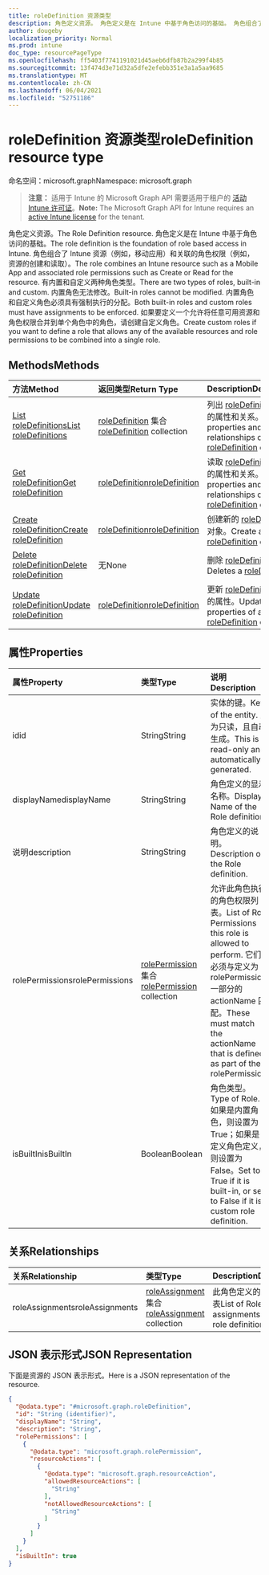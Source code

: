 ```yaml
---
title: roleDefinition 资源类型
description: 角色定义资源。 角色定义是在 Intune 中基于角色访问的基础。 角色组合了 Intune 资源（例如，移动应用）和关联的角色权限（例如，资源的创建和读取）。 有内置和自定义两种角色类型。 内置角色无法修改。 内置角色和自定义角色必须具有强制执行的分配。 如果要定义一个允许将任意可用资源和角色权限合并到单个角色中的角色，请创建自定义角色。
author: dougeby
localization_priority: Normal
ms.prod: intune
doc_type: resourcePageType
ms.openlocfilehash: ff5403f7741191021d45aeb6dfb87b2a299f4b85
ms.sourcegitcommit: 13f474d3e71d32a5dfe2efebb351e3a1a5aa9685
ms.translationtype: MT
ms.contentlocale: zh-CN
ms.lasthandoff: 06/04/2021
ms.locfileid: "52751186"
---
```

# <a name="roledefinition-resource-type"></a><span data-ttu-id="aa8f1-109">roleDefinition 资源类型</span><span class="sxs-lookup"><span data-stu-id="aa8f1-109">roleDefinition resource type</span></span>

<span data-ttu-id="aa8f1-110">命名空间：microsoft.graph</span><span class="sxs-lookup"><span data-stu-id="aa8f1-110">Namespace: microsoft.graph</span></span>

> <span data-ttu-id="aa8f1-111">**注意：** 适用于 Intune 的 Microsoft Graph API 需要适用于租户的 [活动 Intune 许可证](https://go.microsoft.com/fwlink/?linkid=839381)。</span><span class="sxs-lookup"><span data-stu-id="aa8f1-111">**Note:** The Microsoft Graph API for Intune requires an [active Intune license](https://go.microsoft.com/fwlink/?linkid=839381) for the tenant.</span></span>

<span data-ttu-id="aa8f1-112">角色定义资源。</span><span class="sxs-lookup"><span data-stu-id="aa8f1-112">The Role Definition resource.</span></span> <span data-ttu-id="aa8f1-113">角色定义是在 Intune 中基于角色访问的基础。</span><span class="sxs-lookup"><span data-stu-id="aa8f1-113">The role definition is the foundation of role based access in Intune.</span></span> <span data-ttu-id="aa8f1-114">角色组合了 Intune 资源（例如，移动应用）和关联的角色权限（例如，资源的创建和读取）。</span><span class="sxs-lookup"><span data-stu-id="aa8f1-114">The role combines an Intune resource such as a Mobile App and associated role permissions such as Create or Read for the resource.</span></span> <span data-ttu-id="aa8f1-115">有内置和自定义两种角色类型。</span><span class="sxs-lookup"><span data-stu-id="aa8f1-115">There are two types of roles, built-in and custom.</span></span> <span data-ttu-id="aa8f1-116">内置角色无法修改。</span><span class="sxs-lookup"><span data-stu-id="aa8f1-116">Built-in roles cannot be modified.</span></span> <span data-ttu-id="aa8f1-117">内置角色和自定义角色必须具有强制执行的分配。</span><span class="sxs-lookup"><span data-stu-id="aa8f1-117">Both built-in roles and custom roles must have assignments to be enforced.</span></span> <span data-ttu-id="aa8f1-118">如果要定义一个允许将任意可用资源和角色权限合并到单个角色中的角色，请创建自定义角色。</span><span class="sxs-lookup"><span data-stu-id="aa8f1-118">Create custom roles if you want to define a role that allows any of the available resources and role permissions to be combined into a single role.</span></span>

## <a name="methods"></a><span data-ttu-id="aa8f1-119">Methods</span><span class="sxs-lookup"><span data-stu-id="aa8f1-119">Methods</span></span>
|<span data-ttu-id="aa8f1-120">方法</span><span class="sxs-lookup"><span data-stu-id="aa8f1-120">Method</span></span>|<span data-ttu-id="aa8f1-121">返回类型</span><span class="sxs-lookup"><span data-stu-id="aa8f1-121">Return Type</span></span>|<span data-ttu-id="aa8f1-122">Description</span><span class="sxs-lookup"><span data-stu-id="aa8f1-122">Description</span></span>|
|:---|:---|:---|
|[<span data-ttu-id="aa8f1-123">List roleDefinitions</span><span class="sxs-lookup"><span data-stu-id="aa8f1-123">List roleDefinitions</span></span>](../api/intune-rbac-roledefinition-list.md)|<span data-ttu-id="aa8f1-124">[roleDefinition](../resources/intune-rbac-roledefinition.md) 集合</span><span class="sxs-lookup"><span data-stu-id="aa8f1-124">[roleDefinition](../resources/intune-rbac-roledefinition.md) collection</span></span>|<span data-ttu-id="aa8f1-125">列出 [roleDefinition](../resources/intune-rbac-roledefinition.md) 对象的属性和关系。</span><span class="sxs-lookup"><span data-stu-id="aa8f1-125">List properties and relationships of the [roleDefinition](../resources/intune-rbac-roledefinition.md) objects.</span></span>|
|[<span data-ttu-id="aa8f1-126">Get roleDefinition</span><span class="sxs-lookup"><span data-stu-id="aa8f1-126">Get roleDefinition</span></span>](../api/intune-rbac-roledefinition-get.md)|[<span data-ttu-id="aa8f1-127">roleDefinition</span><span class="sxs-lookup"><span data-stu-id="aa8f1-127">roleDefinition</span></span>](../resources/intune-rbac-roledefinition.md)|<span data-ttu-id="aa8f1-128">读取 [roleDefinition](../resources/intune-rbac-roledefinition.md) 对象的属性和关系。</span><span class="sxs-lookup"><span data-stu-id="aa8f1-128">Read properties and relationships of the [roleDefinition](../resources/intune-rbac-roledefinition.md) object.</span></span>|
|[<span data-ttu-id="aa8f1-129">Create roleDefinition</span><span class="sxs-lookup"><span data-stu-id="aa8f1-129">Create roleDefinition</span></span>](../api/intune-rbac-roledefinition-create.md)|[<span data-ttu-id="aa8f1-130">roleDefinition</span><span class="sxs-lookup"><span data-stu-id="aa8f1-130">roleDefinition</span></span>](../resources/intune-rbac-roledefinition.md)|<span data-ttu-id="aa8f1-131">创建新的 [roleDefinition](../resources/intune-rbac-roledefinition.md) 对象。</span><span class="sxs-lookup"><span data-stu-id="aa8f1-131">Create a new [roleDefinition](../resources/intune-rbac-roledefinition.md) object.</span></span>|
|[<span data-ttu-id="aa8f1-132">Delete roleDefinition</span><span class="sxs-lookup"><span data-stu-id="aa8f1-132">Delete roleDefinition</span></span>](../api/intune-rbac-roledefinition-delete.md)|<span data-ttu-id="aa8f1-133">无</span><span class="sxs-lookup"><span data-stu-id="aa8f1-133">None</span></span>|<span data-ttu-id="aa8f1-134">删除 [roleDefinition](../resources/intune-rbac-roledefinition.md)。</span><span class="sxs-lookup"><span data-stu-id="aa8f1-134">Deletes a [roleDefinition](../resources/intune-rbac-roledefinition.md).</span></span>|
|[<span data-ttu-id="aa8f1-135">Update roleDefinition</span><span class="sxs-lookup"><span data-stu-id="aa8f1-135">Update roleDefinition</span></span>](../api/intune-rbac-roledefinition-update.md)|[<span data-ttu-id="aa8f1-136">roleDefinition</span><span class="sxs-lookup"><span data-stu-id="aa8f1-136">roleDefinition</span></span>](../resources/intune-rbac-roledefinition.md)|<span data-ttu-id="aa8f1-137">更新 [roleDefinition](../resources/intune-rbac-roledefinition.md) 对象的属性。</span><span class="sxs-lookup"><span data-stu-id="aa8f1-137">Update the properties of a [roleDefinition](../resources/intune-rbac-roledefinition.md) object.</span></span>|

## <a name="properties"></a><span data-ttu-id="aa8f1-138">属性</span><span class="sxs-lookup"><span data-stu-id="aa8f1-138">Properties</span></span>
|<span data-ttu-id="aa8f1-139">属性</span><span class="sxs-lookup"><span data-stu-id="aa8f1-139">Property</span></span>|<span data-ttu-id="aa8f1-140">类型</span><span class="sxs-lookup"><span data-stu-id="aa8f1-140">Type</span></span>|<span data-ttu-id="aa8f1-141">说明</span><span class="sxs-lookup"><span data-stu-id="aa8f1-141">Description</span></span>|
|:---|:---|:---|
|<span data-ttu-id="aa8f1-142">id</span><span class="sxs-lookup"><span data-stu-id="aa8f1-142">id</span></span>|<span data-ttu-id="aa8f1-143">String</span><span class="sxs-lookup"><span data-stu-id="aa8f1-143">String</span></span>|<span data-ttu-id="aa8f1-144">实体的键。</span><span class="sxs-lookup"><span data-stu-id="aa8f1-144">Key of the entity.</span></span> <span data-ttu-id="aa8f1-145">此为只读，且自动生成。</span><span class="sxs-lookup"><span data-stu-id="aa8f1-145">This is read-only and automatically generated.</span></span>|
|<span data-ttu-id="aa8f1-146">displayName</span><span class="sxs-lookup"><span data-stu-id="aa8f1-146">displayName</span></span>|<span data-ttu-id="aa8f1-147">String</span><span class="sxs-lookup"><span data-stu-id="aa8f1-147">String</span></span>|<span data-ttu-id="aa8f1-148">角色定义的显示名称。</span><span class="sxs-lookup"><span data-stu-id="aa8f1-148">Display Name of the Role definition.</span></span>|
|<span data-ttu-id="aa8f1-149">说明</span><span class="sxs-lookup"><span data-stu-id="aa8f1-149">description</span></span>|<span data-ttu-id="aa8f1-150">String</span><span class="sxs-lookup"><span data-stu-id="aa8f1-150">String</span></span>|<span data-ttu-id="aa8f1-151">角色定义的说明。</span><span class="sxs-lookup"><span data-stu-id="aa8f1-151">Description of the Role definition.</span></span>|
|<span data-ttu-id="aa8f1-152">rolePermissions</span><span class="sxs-lookup"><span data-stu-id="aa8f1-152">rolePermissions</span></span>|<span data-ttu-id="aa8f1-153">[rolePermission](../resources/intune-rbac-rolepermission.md) 集合</span><span class="sxs-lookup"><span data-stu-id="aa8f1-153">[rolePermission](../resources/intune-rbac-rolepermission.md) collection</span></span>|<span data-ttu-id="aa8f1-154">允许此角色执行的角色权限列表。</span><span class="sxs-lookup"><span data-stu-id="aa8f1-154">List of Role Permissions this role is allowed to perform.</span></span> <span data-ttu-id="aa8f1-155">它们必须与定义为 rolePermission 一部分的 actionName 匹配。</span><span class="sxs-lookup"><span data-stu-id="aa8f1-155">These must match the actionName that is defined as part of the rolePermission.</span></span>|
|<span data-ttu-id="aa8f1-156">isBuiltIn</span><span class="sxs-lookup"><span data-stu-id="aa8f1-156">isBuiltIn</span></span>|<span data-ttu-id="aa8f1-157">Boolean</span><span class="sxs-lookup"><span data-stu-id="aa8f1-157">Boolean</span></span>|<span data-ttu-id="aa8f1-158">角色类型。</span><span class="sxs-lookup"><span data-stu-id="aa8f1-158">Type of Role.</span></span> <span data-ttu-id="aa8f1-159">如果是内置角色，则设置为 True；如果是自定义角色定义，则设置为 False。</span><span class="sxs-lookup"><span data-stu-id="aa8f1-159">Set to True if it is built-in, or set to False if it is a custom role definition.</span></span>|

## <a name="relationships"></a><span data-ttu-id="aa8f1-160">关系</span><span class="sxs-lookup"><span data-stu-id="aa8f1-160">Relationships</span></span>
|<span data-ttu-id="aa8f1-161">关系</span><span class="sxs-lookup"><span data-stu-id="aa8f1-161">Relationship</span></span>|<span data-ttu-id="aa8f1-162">类型</span><span class="sxs-lookup"><span data-stu-id="aa8f1-162">Type</span></span>|<span data-ttu-id="aa8f1-163">Description</span><span class="sxs-lookup"><span data-stu-id="aa8f1-163">Description</span></span>|
|:---|:---|:---|
|<span data-ttu-id="aa8f1-164">roleAssignments</span><span class="sxs-lookup"><span data-stu-id="aa8f1-164">roleAssignments</span></span>|<span data-ttu-id="aa8f1-165">[roleAssignment](../resources/intune-rbac-roleassignment.md) 集合</span><span class="sxs-lookup"><span data-stu-id="aa8f1-165">[roleAssignment](../resources/intune-rbac-roleassignment.md) collection</span></span>|<span data-ttu-id="aa8f1-166">此角色定义的角色分配列表</span><span class="sxs-lookup"><span data-stu-id="aa8f1-166">List of Role assignments for this role definition.</span></span>|

## <a name="json-representation"></a><span data-ttu-id="aa8f1-167">JSON 表示形式</span><span class="sxs-lookup"><span data-stu-id="aa8f1-167">JSON Representation</span></span>
<span data-ttu-id="aa8f1-168">下面是资源的 JSON 表示形式。</span><span class="sxs-lookup"><span data-stu-id="aa8f1-168">Here is a JSON representation of the resource.</span></span>
<!-- {
  "blockType": "resource",
  "keyProperty": "id",
  "@odata.type": "microsoft.graph.roleDefinition"
}
-->
``` json
{
  "@odata.type": "#microsoft.graph.roleDefinition",
  "id": "String (identifier)",
  "displayName": "String",
  "description": "String",
  "rolePermissions": [
    {
      "@odata.type": "microsoft.graph.rolePermission",
      "resourceActions": [
        {
          "@odata.type": "microsoft.graph.resourceAction",
          "allowedResourceActions": [
            "String"
          ],
          "notAllowedResourceActions": [
            "String"
          ]
        }
      ]
    }
  ],
  "isBuiltIn": true
}
```




